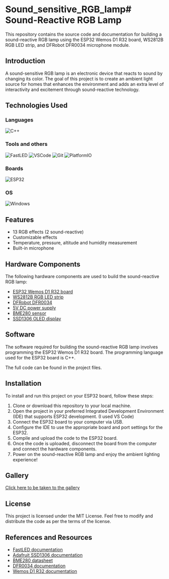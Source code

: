 # Sound_sensitive_RGB_lamp# Sound-Reactive RGB Lamp
This repository contains the source code and documentation for building a sound-reactive RGB lamp using the ESP32 Wemos D1 R32 board, WS2812B RGB LED strip, and DFRobot DFR0034 microphone module.

## Introduction
A sound-sensitive RGB lamp is an electronic device that reacts to sound by changing its color. The goal of this project is to create an ambient light source for homes that enhances the environment and adds an extra level of interactivity and excitement through sound-reactive technology.

## Technologies Used

### Languages
![C++](https://img.shields.io/badge/c++-%2300599C.svg?style=for-the-badge&logo=c%2B%2B&logoColor=white)
### Tools and others
![FastLED](https://img.shields.io/badge/fastled-870099?style=for-the-badge) ![VSCode](https://img.shields.io/badge/VSCode-007ACC?style=for-the-badge)  ![Git](https://img.shields.io/badge/Git-FF0000?style=for-the-badge) ![PlatformIO](https://img.shields.io/badge/PlatformIO-ebab34?style=for-the-badge)
### Boards
![ESP32](https://img.shields.io/badge/esp32-000000?style=for-the-badge)
### OS
![Windows](https://img.shields.io/badge/Windows-0078D6?style=for-the-badge&logo=windows&logoColor=white) 

## Features
* 13 RGB effects (2 sound-reactive)
* Customizable effects
* Temperature, pressure, altitude and humidity measurement
* Built-in microphone


## Hardware Components
The following hardware components are used to build the sound-reactive RGB lamp:

* [ESP32 Wemos D1 R32 board](https://pl.aliexpress.com/item/33052923558.html)
* [WS2812B RGB LED strip](https://www.aliexpress.com/item/1005005197418171.html)
* [DFRobot DFR0034](https://www.tme.eu/pl/details/df-dfr0034)
* [5V DC power supply](https://www.aliexpress.com/item/4000594896227.html)
* [BME280 sensor](https://www.aliexpress.com/item/1005003622447376.html)
* [SSD1306 OLED display](https://www.aliexpress.com/item/1005004355547926.html)

## Software
The software required for building the sound-reactive RGB lamp involves programming the ESP32 Wemos D1 R32 board. The programming language used for the ESP32 board is C++.

The full code can be found in the project files.

## Installation
To install and run this project on your ESP32 board, follow these steps:

1. Clone or download this repository to your local machine.
2. Open the project in your preferred Integrated Development Environment (IDE) that supports ESP32 development. (I used VS Code)
3. Connect the ESP32 board to your computer via USB.
4. Configure the IDE to use the appropriate board and port settings for the ESP32.
5. Compile and upload the code to the ESP32 board.
6. Once the code is uploaded, disconnect the board from the computer and connect the hardware components.
7. Power on the sound-reactive RGB lamp and enjoy the ambient lighting experience!

## Gallery

[Click here to be taken to the gallery](https://github.com/Lvbor/Sound_sensitive_RGB_lamp/wiki)

## License
This project is licensed under the MIT License. Feel free to modify and distribute the code as per the terms of the license.

## References and Resources

* [FastLED documentation](https://github.com/FastLED/FastLED/wiki/Overview)
* [Adafruit SSD1306 documentation](https://cdn-shop.adafruit.com/datasheets/SSD1306.pdf)
* [BME280 datasheet](https://www.bosch-sensortec.com/media/boschsensortec/downloads/datasheets/bst-bme280-ds002.pdf)
* [DFR0034 documentation](https://wiki.dfrobot.com/Analog_Sound_Sensor_SKU__DFR0034)
* [Wemos D1 R32 documentation](https://www.halloweenfreak.de/arduino/pdfs/D1_R32_ENG.pdf)




